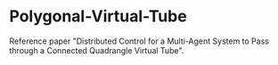 # Polygonal-Virtual-Tube
Reference paper "Distributed Control for a Multi-Agent System to Pass through a Connected Quadrangle Virtual Tube".
